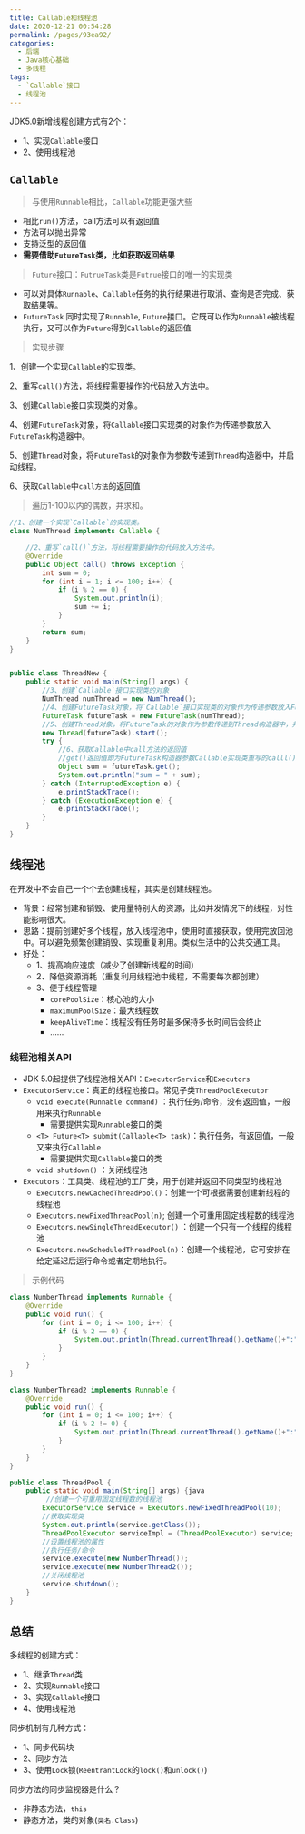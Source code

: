 ```yaml
---
title: Callable和线程池
date: 2020-12-21 00:54:28
permalink: /pages/93ea92/
categories:
  - 后端
  - Java核心基础
  - 多线程
tags:
  - `Callable`接口
  - 线程池
---
```

JDK5.0新增线程创建方式有2个：

- 1、实现`Callable`接口
- 2、使用线程池



## `Callable`

> 与使用`Runnable`相比，`Callable`功能更强大些

- 相比`run()`方法，call方法可以有返回值
- 方法可以抛出异常
- 支持泛型的返回值
- **需要借助`FutureTask`类，比如获取返回结果**



> `Future`接口：`FutrueTask`类是`Futrue`接口的唯一的实现类

- 可以对具体`Runnable`、`Callable`任务的执行结果进行取消、查询是否完成、获取结果等。
- `FutureTask` 同时实现了`Runnable`, `Future`接口。它既可以作为`Runnable`被线程执行，又可以作为`Future`得到`Callable`的返回值



> 实现步骤

1、创建一个实现`Callable`的实现类。

2、重写`call()`方法，将线程需要操作的代码放入方法中。

3、创建`Callable`接口实现类的对象。

4、创建`FutureTask`对象，将`Callable`接口实现类的对象作为传递参数放入`FutureTask`构造器中。

5、创建`Thread`对象，将`FutureTask`的对象作为参数传递到`Thread`构造器中，并启动线程。

6、获取`Callable`中`call方法`的返回值



> 遍历1-100以内的偶数，并求和。

```java
//1、创建一个实现`Callable`的实现类。
class NumThread implements Callable {

    //2、重写`call()`方法，将线程需要操作的代码放入方法中。
    @Override
    public Object call() throws Exception {
        int sum = 0;
        for (int i = 1; i <= 100; i++) {
            if (i % 2 == 0) {
                System.out.println(i);
                sum += i;
            }
        }
        return sum;
    }
}


public class ThreadNew {
    public static void main(String[] args) {
        //3、创建`Callable`接口实现类的对象
        NumThread numThread = new NumThread();
        //4、创建FutureTask对象，将`Callable`接口实现类的对象作为传递参数放入FutureTask构造器中。
        FutureTask futureTask = new FutureTask(numThread);
        //5、创建Thread对象，将FutureTask的对象作为参数传递到Thread构造器中，并启动线程
        new Thread(futureTask).start();
        try {
            //6、获取Callable中call方法的返回值
            //get()返回值即为FutureTask构造器参数Callable实现类重写的calll()方法的返回值
            Object sum = futureTask.get();
            System.out.println("sum = " + sum);
        } catch (InterruptedException e) {
            e.printStackTrace();
        } catch (ExecutionException e) {
            e.printStackTrace();
        }
    }
}
```



## 线程池

在开发中不会自己一个个去创建线程，其实是创建线程池。

- 背景：经常创建和销毁、使用量特别大的资源，比如并发情况下的线程，对性能影响很大。
- 思路：提前创建好多个线程，放入线程池中，使用时直接获取，使用完放回池中。可以避免频繁创建销毁、实现重复利用。类似生活中的公共交通工具。
- 好处：
  - 1、提高响应速度（减少了创建新线程的时间）
  - 2、降低资源消耗（重复利用线程池中线程，不需要每次都创建）
  - 3、便于线程管理
    - `corePoolSize`：核心池的大小
    - `maximumPoolSize`：最大线程数
    - `keepAliveTime`：线程没有任务时最多保持多长时间后会终止
    - ……



### 线程池相关API

- JDK 5.0起提供了线程池相关API：`ExecutorService`和`Executors`
- `ExecutorService`：真正的线程池接口。常见子类`ThreadPoolExecutor`
  - `void execute(Runnable command)` ：执行任务/命令，没有返回值，一般用来执行`Runnable`
    - 需要提供实现`Runnable`接口的类
  - `<T> Future<T> submit(Callable<T> task)`：执行任务，有返回值，一般又来执行`Callable`
    - 需要提供实现`Callable`接口的类
  - `void shutdown()` ：关闭线程池
- `Executors`：工具类、线程池的工厂类，用于创建并返回不同类型的线程池
  - `Executors.newCachedThreadPool()`：创建一个可根据需要创建新线程的线程池
  - `Executors.newFixedThreadPool(n)`; 创建一个可重用固定线程数的线程池
  - `Executors.newSingleThreadExecutor()` ：创建一个只有一个线程的线程池
  - `Executors.newScheduledThreadPool(n)`：创建一个线程池，它可安排在给定延迟后运行命令或者定期地执行。



> 示例代码

```java
class NumberThread implements Runnable {
    @Override
    public void run() {
        for (int i = 0; i <= 100; i++) {
            if (i % 2 == 0) {
                System.out.println(Thread.currentThread().getName()+":"+i);
            }
        }
    }
}

class NumberThread2 implements Runnable {
    @Override
    public void run() {
        for (int i = 0; i <= 100; i++) {
            if (i % 2 != 0) {
                System.out.println(Thread.currentThread().getName()+":"+i);
            }
        }
    }
}

public class ThreadPool {
    public static void main(String[] args) {java
         //创建一个可重用固定线程数的线程池
        ExecutorService service = Executors.newFixedThreadPool(10);
        //获取实现类
        System.out.println(service.getClass());
        ThreadPoolExecutor serviceImpl = (ThreadPoolExecutor) service;
        //设置线程池的属性
        //执行任务/命令
        service.execute(new NumberThread());
        service.execute(new NumberThread2());
        //关闭线程池
        service.shutdown();
    }
}
```





## 总结

多线程的创建方式：

- 1、继承`Thread`类
- 2、实现`Runnable`接口
- 3、实现`Callable`接口
- 4、使用线程池



同步机制有几种方式：

- 1、同步代码块
- 2、同步方法
- 3、使用`Lock`锁(`ReentrantLock`的`lock()`和`unlock()`)



同步方法的同步监视器是什么？

- 非静态方法，`this`
- 静态方法，类的对象(`类名.Class`)